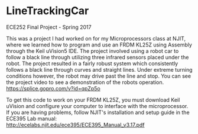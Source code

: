 # LineTrackingCar
ECE252 Final Project - Spring 2017

This was a project I had worked on for my Microprocessors class at NJIT, where we learned how to program and use an FRDM KL25Z using Assembly through the Keil uVision5 IDE. The project involved using a robot car to follow a black line through utilizing three infrared sensors placed under the robot. The project resulted in a fairly robust system which consistently follows a black line through curves and straight lines. Under extreme turning conditions however, the robot may drive past the line and stop. You can see the project video to see a demonstration of the robots operation.
https://splice.gopro.com/v?id=qpZp5o


To get this code to work on your FRDM KL25Z, you must download Keil uVision and configure your computer to interface with the microprocessor. If you are having problems, follow NJIT's installation and setup guide in the ECE395 Lab manual: http://ecelabs.njit.edu/ece395/ECE395_Manual_v3.17.pdf
